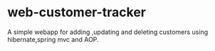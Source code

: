 # web-customer-tracker

A simple webapp for adding ,updating and deleting customers using hibernate,spring mvc and AOP.